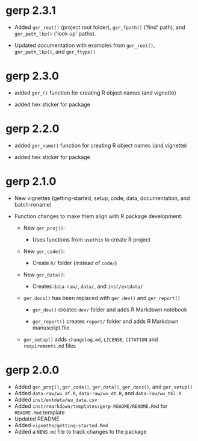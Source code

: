 # gerp 2.3.1

* Added `ger_root()` (project root folder), `ger_fpath()` ('find' path), and `ger_path_lkp()` ('look up' paths).

* Updated documentation with examples from `ger_root()`, `ger_path_lkp()`, and `ger_ftype()`

# gerp 2.3.0

* added `ger_()` function for creating R object names (and vignette)  

* added hex sticker for package

# gerp 2.2.0

* added `ger_name()` function for creating R object names (and vignette)  

* added hex sticker for package

# gerp 2.1.0

* New vignettes (getting-started, setup, code, data, documentation, and batch-rename) 

* Function changes to make them align with R package development:

  * New `ger_proj()`:

    - Uses functions from `usethis` to create R project

  * New `ger_code()`:
  
      - Create `R/` folder (instead of `code/`)
      
  * New `ger_data()`: 
  
      - Creates `data-raw/`, `data/`, and `inst/extdata/`
      
  * `ger_docs()` has been replaced with `ger_dev()` and `ger_report()`
    
      - `ger_dev()` creates `dev/` folder and adds R Markdown notebook  
      
      - `ger_report()` creates `report/` folder and adds R Markdown manuscript file
      
  * `ger_setup()` adds `changelog.md`, `LICENSE`, `CITATION` and `requirements.md` files

# gerp 2.0.0

* Added `ger_proj()`, `ger_code()`, `ger_data()`, `ger_docs()`, and `ger_setup()`   
* Added `data-raw/wu_df.R`, `data-raw/wu_dt.R`, and `data-raw/wu_tbl.R`  
* Added `inst/extdata/wu_data.csv`  
* Added `inst/rmarkdown/templates/gerp-README/README.Rmd` for `README.Rmd` template
* Updated README  
* Added `vignette/getting-started.Rmd`  
* Added a `NEWS.md` file to track changes to the package  
